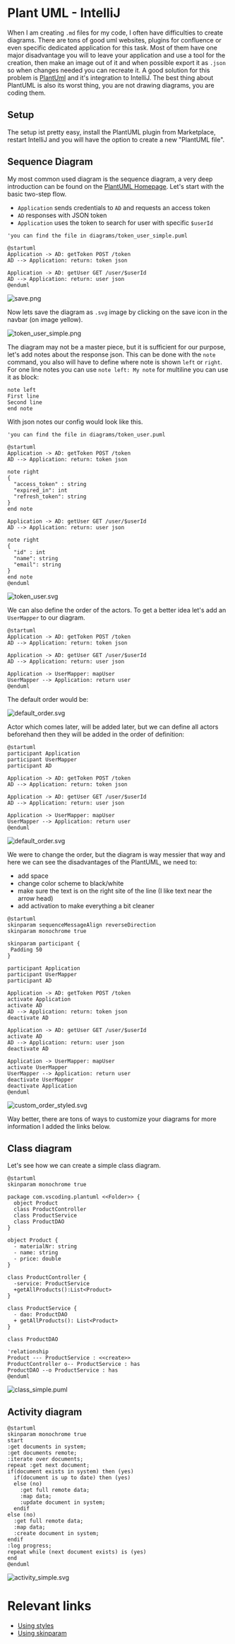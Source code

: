 # Plant UML - IntelliJ
When I am creating `.md` files for my code, I often have difficulties to create diagrams. There are 
tons of good uml websites, plugins for confluence or even specific dedicated application for this task. 
Most of them have one major disadvantage you will to leave your application and use a tool for the creation, 
then make an image out of it and when possible export it as `.json` so when changes needed you can recreate it.
A good solution for this problem is [PlantUml](https://plantuml.com/) and it's integration to IntelliJ.
The best thing about PlantUML is also its worst thing, you are not drawing diagrams, you are coding them. 

## Setup
The setup ist pretty easy, install the PlantUML plugin from Marketplace, restart IntelliJ and you 
will have the option to create a new "PlantUML file".

## Sequence Diagram
My most common used diagram is the sequence diagram, a very deep introduction can be found on the [PlantUML Homepage](https://plantuml.com/de/sequence-diagram).
Let's start with the basic two-step flow.
- `Application` sends credentials to `AD` and requests an access token
- `AD` responses with JSON token
- `Application` uses the token to search for user with specific `$userId`

```puml
'you can find the file in diagrams/token_user_simple.puml

@startuml
Application -> AD: getToken POST /token
AD --> Application: return: token json

Application -> AD: getUser GET /user/$userId
AD --> Application: return: user json
@enduml
```

![save.png](images/save.png)

Now lets save the diagram as `.svg` image by clicking on the save icon in the navbar (on image yellow).

![token_user_simple.png](images/token_user_simple.svg)

The diagram may not be a master piece, but it is sufficient for our purpose, let's add notes about 
the response json. This can be done with the `note` command, you also will have to define where note 
is shown `left` or `right`. For one line notes you can use `note left: My note` for multiline you 
can use it as block:

```puml
note left
First line
Second line
end note
```
With json notes our config would look like this.
```puml
'you can find the file in diagrams/token_user.puml

@startuml
Application -> AD: getToken POST /token
AD --> Application: return: token json

note right
{
  "access_token" : string
  "expired_in": int
  "refresh_token": string 
}
end note

Application -> AD: getUser GET /user/$userId
AD --> Application: return: user json

note right
{
  "id" : int
  "name": string
  "email": string 
}
end note
@enduml
```

![token_user.svg](images/token_user.svg)

We can also define the order of the actors. To get a better idea let's add an `UserMapper` to our diagram.

```puml
@startuml
Application -> AD: getToken POST /token
AD --> Application: return: token json

Application -> AD: getUser GET /user/$userId
AD --> Application: return: user json

Application -> UserMapper: mapUser
UserMapper --> Application: return user
@enduml
```
The default order would be:

![default_order.svg](images/default_order.svg)

Actor which comes later, will be added later, but we can define all actors beforehand then they will be added in the
order of definition:

```puml
@startuml
participant Application
participant UserMapper
participant AD

Application -> AD: getToken POST /token
AD --> Application: return: token json

Application -> AD: getUser GET /user/$userId
AD --> Application: return: user json

Application -> UserMapper: mapUser
UserMapper --> Application: return user
@enduml
```
![default_order.svg](images/custom_order.svg)

We were to change the order, but the diagram is way messier that way and here we can see the disadvantages
of the PlantUML, we need to:
- add space
- change color scheme to black/white 
- make sure the text is on the right site of the line (I like text near the arrow head) 
- add activation to make everything a bit cleaner

```puml
@startuml
skinparam sequenceMessageAlign reverseDirection
skinparam monochrome true

skinparam participant {
 Padding 50
}

participant Application
participant UserMapper
participant AD

Application -> AD: getToken POST /token
activate Application
activate AD
AD --> Application: return: token json
deactivate AD

Application -> AD: getUser GET /user/$userId
activate AD
AD --> Application: return: user json
deactivate AD

Application -> UserMapper: mapUser
activate UserMapper
UserMapper --> Application: return user
deactivate UserMapper
deactivate Application
@enduml
```

![custom_order_styled.svg](images/custom_order_styled.svg)

Way better, there are tons of ways to customize your diagrams for more information I added the links below. 
## Class diagram

Let's see how we can create a simple class diagram.
```puml
@startuml
skinparam monochrome true

package com.vscoding.plantuml <<Folder>> {
  object Product
  class ProductController
  class ProductService
  class ProductDAO
}

object Product {
  - materialNr: string
  - name: string
  - price: double
}

class ProductController {
  -service: ProductService
  +getAllProducts():List<Product>
}

class ProductService {
  - dao: ProductDAO
  + getAllProducts(): List<Product>
}

class ProductDAO

'relationship
Product --- ProductService : <<create>>
ProductController o-- ProductService : has
ProductDAO --o ProductService : has
@enduml
```
![class_simple.puml](images/class_simple.svg)

## Activity diagram

```puml
@startuml
skinparam monochrome true
start
:get documents in system;
:get documents remote;
:iterate over documents;
repeat :get next document;
if(document exists in system) then (yes)
  if(document is up to date) then (yes)
  else (no)
    :get full remote data;
    :map data;
    :update document in system;
  endif
else (no)
  :get full remote data;
  :map data;
  :create document in system;
endif
:log progress;
repeat while (next document exists) is (yes)
end
@enduml
```
![activity_simple.svg](images/activity_simple.svg)
# Relevant links 
- [Using styles](https://plantuml.com/de/style-evolution)
- [Using skinparam](https://plantuml.com/de/skinparam)
